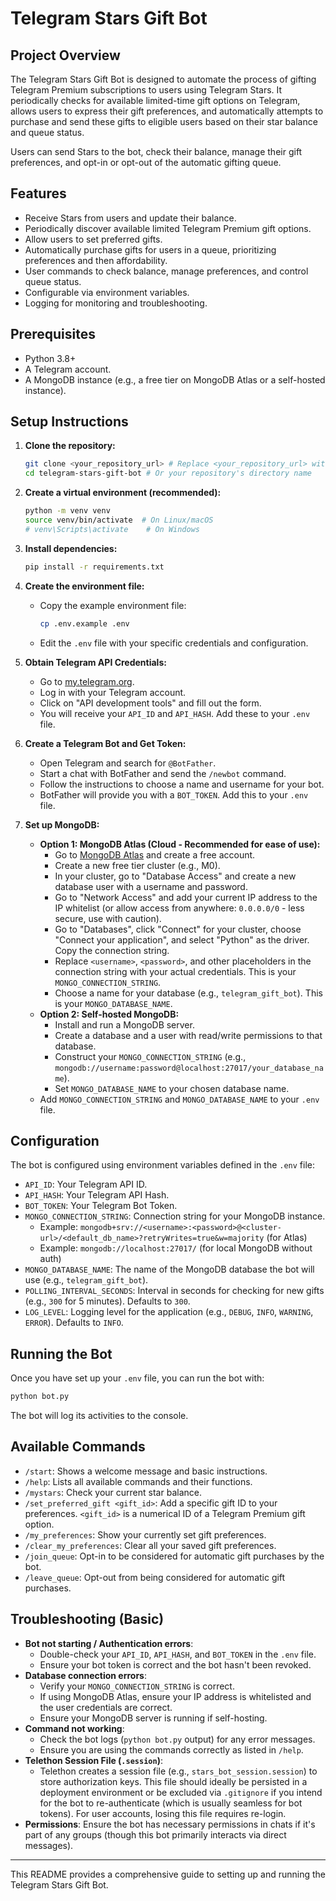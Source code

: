# Telegram Stars Gift Bot

## Project Overview

The Telegram Stars Gift Bot is designed to automate the process of gifting Telegram Premium subscriptions to users using Telegram Stars. It periodically checks for available limited-time gift options on Telegram, allows users to express their gift preferences, and automatically attempts to purchase and send these gifts to eligible users based on their star balance and queue status.

Users can send Stars to the bot, check their balance, manage their gift preferences, and opt-in or opt-out of the automatic gifting queue.

## Features

*   Receive Stars from users and update their balance.
*   Periodically discover available limited Telegram Premium gift options.
*   Allow users to set preferred gifts.
*   Automatically purchase gifts for users in a queue, prioritizing preferences and then affordability.
*   User commands to check balance, manage preferences, and control queue status.
*   Configurable via environment variables.
*   Logging for monitoring and troubleshooting.

## Prerequisites

*   Python 3.8+
*   A Telegram account.
*   A MongoDB instance (e.g., a free tier on MongoDB Atlas or a self-hosted instance).

## Setup Instructions

1.  **Clone the repository:**
    ```bash
    git clone <your_repository_url> # Replace <your_repository_url> with the actual URL
    cd telegram-stars-gift-bot # Or your repository's directory name
    ```

2.  **Create a virtual environment (recommended):**
    ```bash
    python -m venv venv
    source venv/bin/activate  # On Linux/macOS
    # venv\Scripts\activate    # On Windows
    ```

3.  **Install dependencies:**
    ```bash
    pip install -r requirements.txt
    ```

4.  **Create the environment file:**
    *   Copy the example environment file:
        ```bash
        cp .env.example .env
        ```
    *   Edit the `.env` file with your specific credentials and configuration.

5.  **Obtain Telegram API Credentials:**
    *   Go to [my.telegram.org](https://my.telegram.org/apps).
    *   Log in with your Telegram account.
    *   Click on "API development tools" and fill out the form.
    *   You will receive your `API_ID` and `API_HASH`. Add these to your `.env` file.

6.  **Create a Telegram Bot and Get Token:**
    *   Open Telegram and search for `@BotFather`.
    *   Start a chat with BotFather and send the `/newbot` command.
    *   Follow the instructions to choose a name and username for your bot.
    *   BotFather will provide you with a `BOT_TOKEN`. Add this to your `.env` file.

7.  **Set up MongoDB:**
    *   **Option 1: MongoDB Atlas (Cloud - Recommended for ease of use):**
        *   Go to [MongoDB Atlas](https://www.mongodb.com/cloud/atlas/register) and create a free account.
        *   Create a new free tier cluster (e.g., M0).
        *   In your cluster, go to "Database Access" and create a new database user with a username and password.
        *   Go to "Network Access" and add your current IP address to the IP whitelist (or allow access from anywhere: `0.0.0.0/0` - less secure, use with caution).
        *   Go to "Databases", click "Connect" for your cluster, choose "Connect your application", and select "Python" as the driver. Copy the connection string.
        *   Replace `<username>`, `<password>`, and other placeholders in the connection string with your actual credentials. This is your `MONGO_CONNECTION_STRING`.
        *   Choose a name for your database (e.g., `telegram_gift_bot`). This is your `MONGO_DATABASE_NAME`.
    *   **Option 2: Self-hosted MongoDB:**
        *   Install and run a MongoDB server.
        *   Create a database and a user with read/write permissions to that database.
        *   Construct your `MONGO_CONNECTION_STRING` (e.g., `mongodb://username:password@localhost:27017/your_database_name`).
        *   Set `MONGO_DATABASE_NAME` to your chosen database name.
    *   Add `MONGO_CONNECTION_STRING` and `MONGO_DATABASE_NAME` to your `.env` file.

## Configuration

The bot is configured using environment variables defined in the `.env` file:

*   `API_ID`: Your Telegram API ID.
*   `API_HASH`: Your Telegram API Hash.
*   `BOT_TOKEN`: Your Telegram Bot Token.
*   `MONGO_CONNECTION_STRING`: Connection string for your MongoDB instance.
    *   Example: `mongodb+srv://<username>:<password>@<cluster-url>/<default_db_name>?retryWrites=true&w=majority` (for Atlas)
    *   Example: `mongodb://localhost:27017/` (for local MongoDB without auth)
*   `MONGO_DATABASE_NAME`: The name of the MongoDB database the bot will use (e.g., `telegram_gift_bot`).
*   `POLLING_INTERVAL_SECONDS`: Interval in seconds for checking for new gifts (e.g., `300` for 5 minutes). Defaults to `300`.
*   `LOG_LEVEL`: Logging level for the application (e.g., `DEBUG`, `INFO`, `WARNING`, `ERROR`). Defaults to `INFO`.

## Running the Bot

Once you have set up your `.env` file, you can run the bot with:

```bash
python bot.py
```

The bot will log its activities to the console.

## Available Commands

*   `/start`: Shows a welcome message and basic instructions.
*   `/help`: Lists all available commands and their functions.
*   `/mystars`: Check your current star balance.
*   `/set_preferred_gift <gift_id>`: Add a specific gift ID to your preferences. `<gift_id>` is a numerical ID of a Telegram Premium gift option.
*   `/my_preferences`: Show your currently set gift preferences.
*   `/clear_my_preferences`: Clear all your saved gift preferences.
*   `/join_queue`: Opt-in to be considered for automatic gift purchases by the bot.
*   `/leave_queue`: Opt-out from being considered for automatic gift purchases.

## Troubleshooting (Basic)

*   **Bot not starting / Authentication errors**:
    *   Double-check your `API_ID`, `API_HASH`, and `BOT_TOKEN` in the `.env` file.
    *   Ensure your bot token is correct and the bot hasn't been revoked.
*   **Database connection errors**:
    *   Verify your `MONGO_CONNECTION_STRING` is correct.
    *   If using MongoDB Atlas, ensure your IP address is whitelisted and the user credentials are correct.
    *   Ensure your MongoDB server is running if self-hosting.
*   **Command not working**:
    *   Check the bot logs (`python bot.py` output) for any error messages.
    *   Ensure you are using the commands correctly as listed in `/help`.
*   **Telethon Session File (`.session`)**:
    *   Telethon creates a session file (e.g., `stars_bot_session.session`) to store authorization keys. This file should ideally be persisted in a deployment environment or be excluded via `.gitignore` if you intend for the bot to re-authenticate (which is usually seamless for bot tokens). For user accounts, losing this file requires re-login.
*   **Permissions**: Ensure the bot has necessary permissions in chats if it's part of any groups (though this bot primarily interacts via direct messages).

---

This README provides a comprehensive guide to setting up and running the Telegram Stars Gift Bot.
